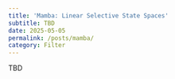 ```yaml
---
title: 'Mamba: Linear Selective State Spaces'
subtitle: TBD
date: 2025-05-05
permalink: /posts/mamba/
category: Filter
---
```



TBD
